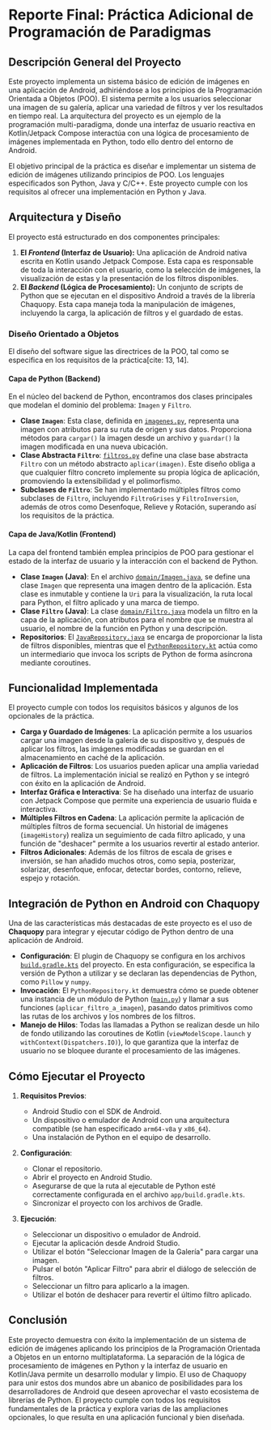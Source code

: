 # Reporte Final: Práctica Adicional de Programación de Paradigmas

## Descripción General del Proyecto

Este proyecto implementa un sistema básico de edición de imágenes en una aplicación de Android, adhiriéndose a los principios de la Programación Orientada a Objetos (POO). El sistema permite a los usuarios seleccionar una imagen de su galería, aplicar una variedad de filtros y ver los resultados en tiempo real. La arquitectura del proyecto es un ejemplo de la programación multi-paradigma, donde una interfaz de usuario reactiva en Kotlin/Jetpack Compose interactúa con una lógica de procesamiento de imágenes implementada en Python, todo ello dentro del entorno de Android.

El objetivo principal de la práctica es diseñar e implementar un sistema de edición de imágenes utilizando principios de POO. Los lenguajes especificados son Python, Java y C/C++. Este proyecto cumple con los requisitos al ofrecer una implementación en Python y Java.

## Arquitectura y Diseño

El proyecto está estructurado en dos componentes principales:

1.  **El *Frontend* (Interfaz de Usuario):** Una aplicación de Android nativa escrita en Kotlin usando Jetpack Compose. Esta capa es responsable de toda la interacción con el usuario, como la selección de imágenes, la visualización de estas y la presentación de los filtros disponibles.
2.  **El *Backend* (Lógica de Procesamiento):** Un conjunto de scripts de Python que se ejecutan en el dispositivo Android a través de la librería Chaquopy. Esta capa maneja toda la manipulación de imágenes, incluyendo la carga, la aplicación de filtros y el guardado de estas.

### Diseño Orientado a Objetos

El diseño del software sigue las directrices de la POO, tal como se especifica en los requisitos de la práctica[cite: 13, 14].

#### Capa de Python (Backend)

En el núcleo del backend de Python, encontramos dos clases principales que modelan el dominio del problema: `Imagen` y `Filtro`.

  * **Clase `Imagen`**: Esta clase, definida en [`imagenes.py`](https://www.github.com/luisleyvag/practicaadicionalparadigmas/blob/main/app/src/main/python/imagenes.py), representa una imagen con atributos para su ruta de origen y sus datos. Proporciona métodos para `cargar()` la imagen desde un archivo y `guardar()` la imagen modificada en una nueva ubicación.
  * **Clase Abstracta `Filtro`**: [`filtros.py`](https://www.github.com/luisleyvag/practicaadicionalparadigmas/blob/main/app/src/main/python/filtros.py) define una clase base abstracta `Filtro` con un método abstracto `aplicar(imagen)`. Este diseño obliga a que cualquier filtro concreto implemente su propia lógica de aplicación, promoviendo la extensibilidad y el polimorfismo.
  * **Subclases de `Filtro`**: Se han implementado múltiples filtros como subclases de `Filtro`, incluyendo `FiltroGrises` y `FiltroInversion`, además de otros como Desenfoque, Relieve y Rotación, superando así los requisitos de la práctica.

#### Capa de Java/Kotlin (Frontend)

La capa del frontend también emplea principios de POO para gestionar el estado de la interfaz de usuario y la interacción con el backend de Python.

  * **Clase `Imagen` (Java)**: En el archivo [`domain/Imagen.java`](https://www.github.com/luisleyvag/practicaadicionalparadigmas/blob/main/app/src/main/java/com/example/practicaadicionalpython/domain/Imagen.java), se define una clase `Imagen` que representa una imagen dentro de la aplicación. Esta clase es inmutable y contiene la `Uri` para la visualización, la ruta local para Python, el filtro aplicado y una marca de tiempo.
  * **Clase `Filtro` (Java)**: La clase [`domain/Filtro.java`](https://www.github.com/luisleyvag/practicaadicionalparadigmas/blob/main/app/src/main/java/com/example/practicaadicionalpython/domain/Filtro.java) modela un filtro en la capa de la aplicación, con atributos para el nombre que se muestra al usuario, el nombre de la función en Python y una descripción.
  * **Repositorios**: El [`JavaRepository.java`](https://www.github.com/luisleyvag/practicaadicionalparadigmas/blob/main/app/src/main/java/com/example/practicaadicionalpython/data/JavaRepository.java) se encarga de proporcionar la lista de filtros disponibles, mientras que el [`PythonRepository.kt`](https://www.github.com/luisleyvag/practicaadicionalparadigmas/blob/main/app/src/main/java/com/example/practicaadicionalpython/data/PythonRepository.kt) actúa como un intermediario que invoca los scripts de Python de forma asíncrona mediante coroutines.

## Funcionalidad Implementada

El proyecto cumple con todos los requisitos básicos y algunos de los opcionales de la práctica.

  * **Carga y Guardado de Imágenes**: La aplicación permite a los usuarios cargar una imagen desde la galería de su dispositivo y, después de aplicar los filtros, las imágenes modificadas se guardan en el almacenamiento en caché de la aplicación.
  * **Aplicación de Filtros**: Los usuarios pueden aplicar una amplia variedad de filtros. La implementación inicial se realizó en Python y se integró con éxito en la aplicación de Android.
  * **Interfaz Gráfica e Interactiva**: Se ha diseñado una interfaz de usuario con Jetpack Compose que permite una experiencia de usuario fluida e interactiva.
  * **Múltiples Filtros en Cadena**: La aplicación permite la aplicación de múltiples filtros de forma secuencial. Un historial de imágenes (`imageHistory`) realiza un seguimiento de cada filtro aplicado, y una función de "deshacer" permite a los usuarios revertir al estado anterior.
  * **Filtros Adicionales**: Además de los filtros de escala de grises e inversión, se han añadido muchos otros, como sepia, posterizar, solarizar, desenfoque, enfocar, detectar bordes, contorno, relieve, espejo y rotación.

## Integración de Python en Android con Chaquopy

Una de las características más destacadas de este proyecto es el uso de **Chaquopy** para integrar y ejecutar código de Python dentro de una aplicación de Android.

  * **Configuración**: El plugin de Chaquopy se configura en los archivos [`build.gradle.kts`](https://www.github.com/luisleyvag/practicaadicionalparadigmas/blob/main/app/build.gradle.kts) del proyecto. En esta configuración, se especifica la versión de Python a utilizar y se declaran las dependencias de Python, como `Pillow` y `numpy`.
  * **Invocación**: El `PythonRepository.kt` demuestra cómo se puede obtener una instancia de un módulo de Python ([`main.py`](https://www.github.com/luisleyvag/practicaadicionalparadigmas/blob/main/app/src/main/python/main.py)) y llamar a sus funciones (`aplicar_filtro_a_imagen`), pasando datos primitivos como las rutas de los archivos y los nombres de los filtros.
  * **Manejo de Hilos**: Todas las llamadas a Python se realizan desde un hilo de fondo utilizando las coroutines de Kotlin (`viewModelScope.launch` y `withContext(Dispatchers.IO)`), lo que garantiza que la interfaz de usuario no se bloquee durante el procesamiento de las imágenes.

## Cómo Ejecutar el Proyecto

1.  **Requisitos Previos**:

      * Android Studio con el SDK de Android.
      * Un dispositivo o emulador de Android con una arquitectura compatible (se han especificado `arm64-v8a` y `x86_64`).
      * Una instalación de Python en el equipo de desarrollo.

2.  **Configuración**:

      * Clonar el repositorio.
      * Abrir el proyecto en Android Studio.
      * Asegurarse de que la ruta al ejecutable de Python esté correctamente configurada en el archivo `app/build.gradle.kts`.
      * Sincronizar el proyecto con los archivos de Gradle.

3.  **Ejecución**:

      * Seleccionar un dispositivo o emulador de Android.
      * Ejecutar la aplicación desde Android Studio.
      * Utilizar el botón "Seleccionar Imagen de la Galería" para cargar una imagen.
      * Pulsar el botón "Aplicar Filtro" para abrir el diálogo de selección de filtros.
      * Seleccionar un filtro para aplicarlo a la imagen.
      * Utilizar el botón de deshacer para revertir el último filtro aplicado.

## Conclusión

Este proyecto demuestra con éxito la implementación de un sistema de edición de imágenes aplicando los principios de la Programación Orientada a Objetos en un entorno multiplataforma. La separación de la lógica de procesamiento de imágenes en Python y la interfaz de usuario en Kotlin/Java permite un desarrollo modular y limpio. El uso de Chaquopy para unir estos dos mundos abre un abanico de posibilidades para los desarrolladores de Android que deseen aprovechar el vasto ecosistema de librerías de Python. El proyecto cumple con todos los requisitos fundamentales de la práctica y explora varias de las ampliaciones opcionales, lo que resulta en una aplicación funcional y bien diseñada.